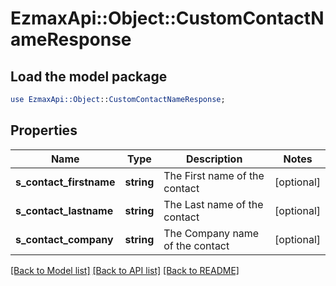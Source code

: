 # EzmaxApi::Object::CustomContactNameResponse

## Load the model package
```perl
use EzmaxApi::Object::CustomContactNameResponse;
```

## Properties
Name | Type | Description | Notes
------------ | ------------- | ------------- | -------------
**s_contact_firstname** | **string** | The First name of the contact | [optional] 
**s_contact_lastname** | **string** | The Last name of the contact | [optional] 
**s_contact_company** | **string** | The Company name of the contact | [optional] 

[[Back to Model list]](../README.md#documentation-for-models) [[Back to API list]](../README.md#documentation-for-api-endpoints) [[Back to README]](../README.md)



